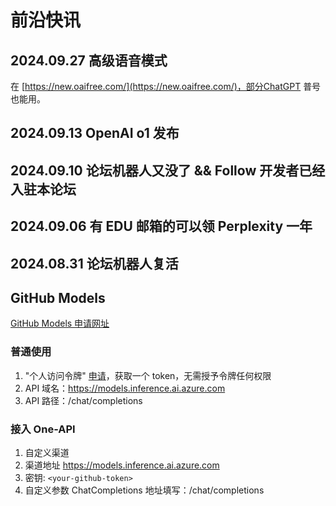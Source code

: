 # 前沿快讯

## 2024.09.27 高级语音模式

在 [https://new.oaifree.com/](https://new.oaifree.com/)，部分ChatGPT 普号也能用。

## 2024.09.13 OpenAI o1 发布

## 2024.09.10 论坛机器人又没了 && Follow 开发者已经入驻本论坛

## 2024.09.06 有 EDU 邮箱的可以领 Perplexity 一年 

## 2024.08.31 论坛机器人复活

## GitHub Models

[GitHub Models 申请网址](https://github.com/marketplace/models/waitlist/join)

### 普通使用

1. "个人访问令牌" [申请](https://github.com/settings/tokens)，获取一个 token，无需授予令牌任何权限
2. API 域名：<https://models.inference.ai.azure.com>
3. API 路径：/chat/completions

### 接入 One-API

1. 自定义渠道
2. 渠道地址 <https://models.inference.ai.azure.com>
3. 密钥: `<your-github-token>`
4. 自定义参数 ChatCompletions 地址填写：/chat/completions

<!-- ### Curl 示例

```bash
curl --location --request POST 'https://models.inference.ai.azure.com/chat/completions' \
--header 'Authorization: Bearer {github_token}' \
--header 'Content-Type: application/json' \
--data-raw '{
  "model": "gpt-4o-mini",
  "stream": false,
  "messages": [
    {
      "role": "user",
      "content": "你是谁？"
    }
  ]
}'
``` -->